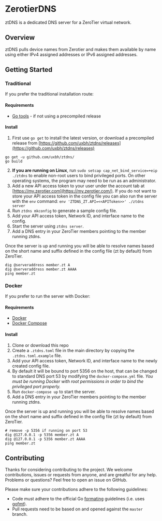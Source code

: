 # ZerotierDNS

ztDNS is a dedicated DNS server for a ZeroTier virtual network.

## Overview

ztDNS pulls device names from Zerotier and makes them available by name using either IPv4 assigned addresses or IPv6 assigned addresses.

## Getting Started

### Traditional

If you prefer the traditional installation route:

#### Requirements

* [Go tools](https://golang.org/doc/install) - if not using a precompiled release

#### Install

1. First use ```go get``` to install the latest version, or download a precompiled release from [https://github.com/uxbh/ztdns/releases](https://github.com/uxbh/ztdns/releases)
```
go get -u github.com/uxbh/ztdns/
go build
```
2. **If you are running on Linux**, run `sudo setcap cap_net_bind_service=+eip ./ztdns` to enable non-root users to bind privileged ports. On other operating systems, the program may need to be run as an administrator.
3. Add a new API access token to your user under the account tab at [https://my.zerotier.com](https://my.zerotier.com/).
    If you do not want to store your API access token in the config file you can also run the
    server with the `env` command: `env 'ZTDNS_ZT.API=<<APIToken>>' ./ztdns server`
4. Run `ztdns mkconfig` to generate a sample config file.
5. Add your API access token, Network ID, and interface name to the config.
6. Start the server using `ztdns server`.
7. Add a DNS entry in your ZeroTier members pointing to the member running ztdns.

Once the server is up and running you will be able to resolve names based on the short name and suffix defined in the config file (zt by default) from ZeroTier.

```
dig @serveraddress member.zt A
dig @serveraddress member.zt AAAA
ping member.zt
```

### Docker

If you prefer to run the server with Docker:

#### Requirements

* [Docker](https://docs.docker.com/install/)
* [Docker Compose](https://docs.docker.com/compose/install/)

#### Install

1. Clone or download this repo
1. Create a `.ztdns.toml` file in the main directory by copying the `.ztdns.toml.example` file.
1. Add your API access token, Network ID, and interface name to the newly created config file.
1. By default it will be bound to port 5356 on the host, that can be changed to standard DNS port 53 by modifying the `docker-compose.yml` file. *You must be running Docker with root permissions in order to bind the privileged port properly.*
1. Run `docker-compose up` to start the server.
1. Add a DNS entry in your ZeroTier members pointing to the member running ztdns.

Once the server is up and running you will be able to resolve names based on the short name and suffix defined in the config file (zt by default) from ZeroTier.

```
# remove -p 5356 if running on port 53
dig @127.0.0.1 -p 5356 member.zt A
dig @127.0.0.1 -p 5356 member.zt AAAA
ping member.zt
```

## Contributing

Thanks for considering contributing to the project. We welcome contributions, issues or requests from anyone, and are greatful for any help. Problems or questions? Feel free to open an issue on GitHub.

Please make sure your contributions adhere to the following guidelines:

 * Code must adhere to the official Go [formating](https://golang.org/doc/effective_go.html#formatting) guidelines  (i.e. uses [gofmt](https://golang.org/cmd/gofmt/)).
 * Pull requests need to be based on and opened against the `master` branch.
